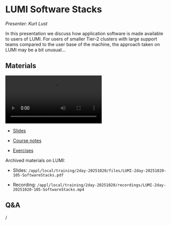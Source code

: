 # LUMI Software Stacks

*Presenter: Kurt Lust*

In this presentation we discuss how application software is made available to
users of LUMI. For users of smaller Tier-2 clusters with large support teams compared
to the user base of the machine, the approach taken on LUMI may be a bit unusual...


## Materials

<!--
Materials will be made available after the lecture
-->

<video src="https://462000265.lumidata.eu/2day-20251020/recordings/LUMI-2day-20251020-105-SoftwareStacks.mp4" controls="controls"></video>

<!--
-   A video recording will follow.
-->

-   [Slides](https://462000265.lumidata.eu/2day-20251020/files/LUMI-2day-20251020-105-SoftwareStacks.pdf)

-   [Course notes](105-SoftwareStacks.md)

-   [Exercises](E105-SoftwareStacks.md)

Archived materials on LUMI:

-   Slides: `/appl/local/training/2day-20251020/files/LUMI-2day-20251020-105-SoftwareStacks.pdf`

-   Recording: `/appl/local/training/2day-20251020/recordings/LUMI-2day-20251020-105-SoftwareStacks.mp4`


## Q&A

/
